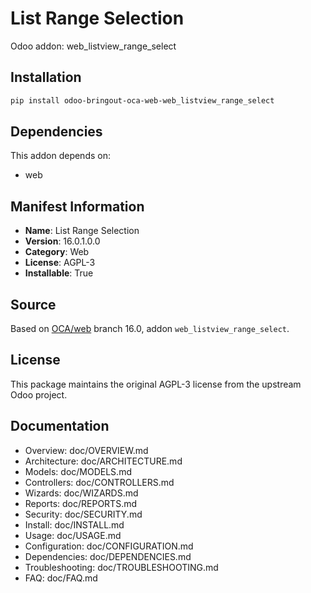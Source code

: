 # List Range Selection

Odoo addon: web_listview_range_select

## Installation

```bash
pip install odoo-bringout-oca-web-web_listview_range_select
```

## Dependencies

This addon depends on:
- web

## Manifest Information

- **Name**: List Range Selection
- **Version**: 16.0.1.0.0
- **Category**: Web
- **License**: AGPL-3
- **Installable**: True

## Source

Based on [OCA/web](https://github.com/OCA/web) branch 16.0, addon `web_listview_range_select`.

## License

This package maintains the original AGPL-3 license from the upstream Odoo project.

## Documentation

- Overview: doc/OVERVIEW.md
- Architecture: doc/ARCHITECTURE.md
- Models: doc/MODELS.md
- Controllers: doc/CONTROLLERS.md
- Wizards: doc/WIZARDS.md
- Reports: doc/REPORTS.md
- Security: doc/SECURITY.md
- Install: doc/INSTALL.md
- Usage: doc/USAGE.md
- Configuration: doc/CONFIGURATION.md
- Dependencies: doc/DEPENDENCIES.md
- Troubleshooting: doc/TROUBLESHOOTING.md
- FAQ: doc/FAQ.md
